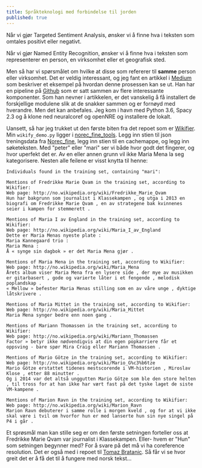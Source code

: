 ```yaml
---
title: Språkteknologi med forbindelse til jorden
published: true
---
```

Når vi gjør Targeted Sentiment Analysis, ønsker vi å finne hva i teksten som omtales positivt eller negativt. 

Når vi gjør Named Entity Recognition, ønsker vi å finne hva i teksten som representerer en person, en virksomhet eller et geografisk sted.

Men så har vi spørsmålet om hvilke at disse som refererer til **samme** person eller virksomhet. Det er veldig interessant, og jeg fant en artikkel i [Medium](https://towardsdatascience.com/from-text-to-knowledge-the-information-extraction-pipeline-b65e7e30273e) som beskriver et eksempel på hvordan denne prosessen kan se ut. Han har en pipeline på [Github](https://github.com/tomasonjo/trinity-ie) som er satt sammen av flere interessante komponenter. Som han nevner i artikkelen, er det vanskelig å få installert de forskjellige modulene slik at de snakker sammen og er fornøyd med hverandre. Men det kan anbefales. Jeg kom i havn med Python 3.6, Spacy 2.3 og å klone ned neuralcoref og openNRE og installere de lokalt.

Uansett, så har jeg trukket ut den første biten fra det repoet som er [Wikifier](http://www.wikifier.org/). Min `wikify_demo.py` ligger i [norec_fine_tools](https://github.com/egilron/norec_fine_tools). Legg inn stien til json treningsdata fra [Norec_fine](https://github.com/ltgoslo/norec_fine), legg inn stien til en cachemappe, og legg inn søketeksten. Med "peter" eller "mari" ser vi både hvor godt det fingerer, og hvor uperfekt det er. Av en eller annen grunn vil ikke Maria Mena la seg kategorisere. Nesten alle feilene er visst knytta til henne: 

~~~~
Individuals found in the training set, containing "mari":

Mentions of Fredrikke Marie Qvam in the training set, according to Wikifier:
Web page: http://no.wikipedia.org/wiki/Fredrikke_Marie_Qvam  
Hun har bakgrunn som journalist i Klassekampen , og utga i 2013 en biografi om Fredrikke Marie Qvam , en av strategene bak kvinnenes seier i kampen for stemmerett .

Mentions of Maria I av England in the training set, according to Wikifier:
Web page: http://no.wikipedia.org/wiki/Maria_I_av_England  
Dette er Maria Menas nyeste plate :  
Maria Kannegaard trio :  
Maria Mena :  
Å « synge sin dagbok » er det Maria Mena gjør .

Mentions of Maria Mena in the training set, according to Wikifier:
Web page: http://no.wikipedia.org/wiki/Maria_Mena  
Årets album viser Maria Mena fra en lysere side , der mye av musikken er gitarbasert , gode og varierte låter i et fengende , melodisk poplandskap .  
« Mellow » befester Maria Menas stilling som en av våre unge , dyktige låtskrivere .  

Mentions of Maria Mittet in the training set, according to Wikifier:
Web page: http://no.wikipedia.org/wiki/Maria_Mittet  
Maria Mena synger bedre enn noen gang .

Mentions of Mariann Thomassen in the training set, according to Wikifier:
Web page: http://no.wikipedia.org/wiki/Mariann_Thomassen  
Factor » betyr ikke nødvendigvis at din egen popkarriere får et oppsving - bare spør Mira Craig eller Mariann Thomassen .

Mentions of Mario Götze in the training set, according to Wikifier:
Web page: http://no.wikipedia.org/wiki/Mario_G%c3%b6tze  
Mario Götze erstattet tidenes mestscorende i VM-historien , Miroslav Klose , etter 88 minutter .  
Og i 2014 var det altså unggutten Mario Götze som ble den store helten , til tross for at han ikke har vært fast på det tyske laget de siste VM-kampene .

Mentions of Marion Ravn in the training set, according to Wikifier:
Web page: http://no.wikipedia.org/wiki/Marion_Ravn  
Marion Ravn debuterer i samme rolle i morgen kveld , og for at vi ikke skal være i tvil om hvorfor hun er med lanserte hun sin nye singel på P4 i går .
~~~~

Et sprøsmål man kan stille seg er om den første setningen forteller oss at Fredrikke Marie Qvam var journalist i Klassekampen. Eller- hvem er "Hun" som setningen begynner med? For å svare på det må vi ha coreference resolution. Det er også med i repoet til [Tomaz Bratanic](https://towardsdatascience.com/from-text-to-knowledge-the-information-extraction-pipeline-b65e7e30273e). Så får vi se hvor greit det er å få det til å fungere med norsk tekst...